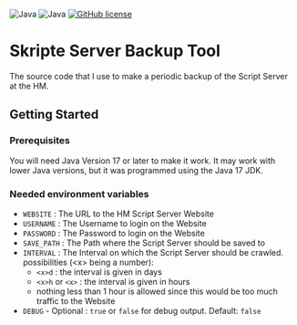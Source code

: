 ![Java](https://badgen.net/badge/language/Java/green)
![Java](https://badgen.net/badge/Java/JDK-17/green)
[![GitHub license](https://badgen.net/github/license/maxwai/skripte-server-backup)](LICENSE)

# Skripte Server Backup Tool

The source code that I use to make a periodic backup of the Script Server at the HM.

## Getting Started

### Prerequisites

You will need Java Version 17 or later to make it work. It may work with lower Java versions, but it
was programmed using the Java 17 JDK.

### Needed environment variables
 - `WEBSITE` : The URL to the HM Script Server Website
 - `USERNAME` : The Username to login on the Website
 - `PASSWORD` : The Password to login on the Website
 - `SAVE_PATH` : The Path where the Script Server should be saved to
 - `INTERVAL` : The Interval on which the Script Server should be crawled.  
   possibilities (\<x\> being a number):
   - `<x>d` : the interval is given in days
   - `<x>h` or `<x>` : the interval is given in hours
   - nothing less than 1 hour is allowed since this would be too much traffic to the Website
 - `DEBUG` - Optional : `true` or `false` for debug output. Default: `false`